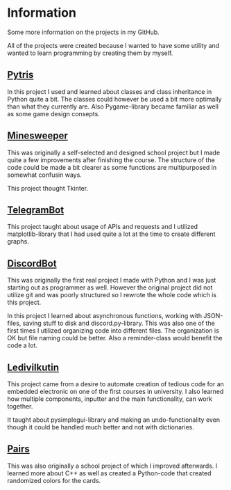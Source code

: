 # Information

Some more information on the projects in my GitHub.

All of the projects were created because I wanted to have some utility and wanted to learn programming by creating them by myself. 

## [Pytris](https://github.com/Tomava/Pytris)

In this project I used and learned about classes and class inheritance in Python quite a bit. The classes could however be used a bit more optimally than what they currently are. Also Pygame-library became familiar as well as some game design consepts.

## [Minesweeper](https://github.com/Tomava/Minesweeper)

This was originally a self-selected and designed school project but I made quite a few improvements after finishing the course. The structure of the code could be made a bit clearer as some functions are multipurposed in somewhat confusin ways. 

This project thought Tkinter.

## [TelegramBot](https://github.com/Tomava/CryptoTrackerBot)

This project taught about usage of APIs and requests and I utilized matplotlib-library that I had used quite a lot at the time to create different graphs.

## [DiscordBot](https://github.com/Tomava/HelperBot)

This was originally the first real project I made with Python and I was just starting out as programmer as well. However the original project did not utilize git and was poorly structured so I rewrote the whole code which is this project.

In this project I learned about asynchronous functions, working with JSON-files, saving stuff to disk and discord.py-library. This was also one of the first times I utilized organizing code into different files. The organization is OK but file naming could be better. Also a reminder-class would benefit the code a lot.

## [Ledivilkutin](https://github.com/Tomava/Ledivilkutin)

This project came from a desire to automate creation of tedious code for an embedded electronic on one of the first courses in university. I also learned how multiple components, inputter and the main functionality, can work together.

It taught about pysimplegui-library and making an undo-functionality even though it could be handled much better and not with dictionaries.

## [Pairs](https://github.com/Tomava/Pairs_GUI)

This was also originally a school project of which I improved afterwards. I learned more about C++ as well as created a Python-code that created randomized colors for the cards.
